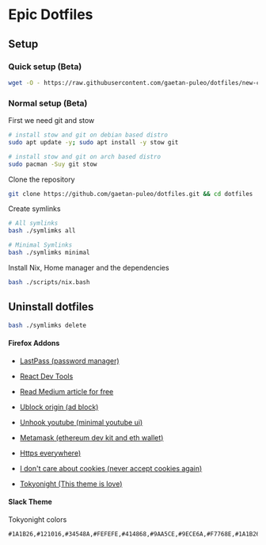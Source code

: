 # Epic Dotfiles

## Setup

### Quick setup (Beta)
```bash
wget -O - https://raw.githubusercontent.com/gaetan-puleo/dotfiles/new-config/install.bash | bash
```


### Normal setup (Beta)

First we need git and stow
```bash
# install stow and git on debian based distro
sudo apt update -y; sudo apt install -y stow git

# install stow and git on arch based distro
sudo pacman -Suy git stow
```
Clone the repository

```bash
git clone https://github.com/gaetan-puleo/dotfiles.git && cd dotfiles
```

Create symlinks
```bash
# All symlinks
bash ./symlimks all

# Minimal Symlinks
bash ./symlimks minimal
```
Install Nix, Home manager and the dependencies
```bash
bash ./scripts/nix.bash
```
## Uninstall dotfiles

```bash
bash ./symlimks delete
```
<!-- ### Advanced Setup -->

<!-- #### Install only wanted apps -->
<!-- You can install only the wanted packages -->
<!-- ```bash -->
<!-- makefile minimal # minimal Setup -->
<!-- makefile raspberry # Setup a raspberry server -->

<!-- # optionnal bundle --> 
<!-- makefile gui --> 
<!-- makefile server --> 
<!-- makefile design --> 
<!-- makefile office --> 
<!-- makefile dev --> 
<!-- ``` -->

#### Firefox Addons

- [LastPass (password manager)](https://addons.mozilla.org/fr/firefox/addon/lastpass-password-manager/)
- [React Dev Tools](https://addons.mozilla.org/fr/firefox/addon/react-devtools/)
- [Read Medium article for free](https://addons.mozilla.org/fr/firefox/addon/medium-unlimited-read-for-free/)
- [Ublock origin (ad block)](https://addons.mozilla.org/fr/firefox/addon/ublock-origin/)
- [Unhook youtube (minimal youtube ui)](https://addons.mozilla.org/fr/firefox/addon/youtube-recommended-videos/)

- [Metamask (ethereum dev kit and eth wallet)](https://addons.mozilla.org/fr/firefox/addon/ether-metamask/)
- [Https everywhere)](https://addons.mozilla.org/fr/firefox/addon/https-everywhere/)
- [I don't care about cookies (never accept cookies again)](https://addons.mozilla.org/fr/firefox/addon/i-dont-care-about-cookies/)

- [Tokyonight (This theme is love)](https://addons.mozilla.org/en-US/firefox/addon/tokyo_night/?)


#### Slack Theme

Tokyonight colors
```
#1A1B26,#121016,#34548A,#FEFEFE,#414868,#9AA5CE,#9ECE6A,#F7768E,#1A1B26,#9AA5CE
```

```

